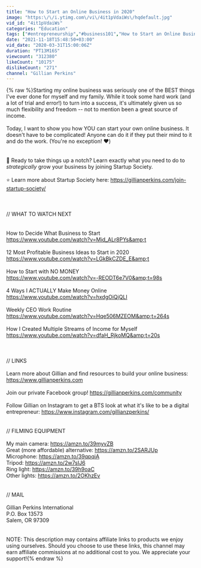 ```yaml
---
title: "How to Start an Online Business in 2020"
image: "https:\/\/i.ytimg.com\/vi\/4it1pVdaiWs\/hqdefault.jpg"
vid_id: "4it1pVdaiWs"
categories: "Education"
tags: ["#entrepreneurship","#business101","How to Start an Online Business in 2020"]
date: "2021-11-18T15:48:50+03:00"
vid_date: "2020-03-31T15:00:06Z"
duration: "PT13M16S"
viewcount: "312380"
likeCount: "10175"
dislikeCount: "271"
channel: "Gillian Perkins"
---
```

{% raw %}Starting my online business was seriously one of the BEST things I've ever done for myself and my family. While it took some hard work (and a lot of trial and error!) to turn into a success, it's ultimately given us so much flexibility and freedom -- not to mention been a great source of income.<br /><br />Today, I want to show you how YOU can start your own online business. It doesn't have to be complicated! Anyone can do it if they put their mind to it and do the work. (You're no exception! ❤️)<br /><br /><br />🔹 Ready to take things up a notch? Learn exactly what you need to do to *strategically* grow your business by joining Startup Society.  <br /><br />⭐ Learn more about Startup Society here: <a rel="nofollow" target="blank" href="https://gillianperkins.com/join-startup-society/">https://gillianperkins.com/join-startup-society/</a><br /><br /><br /><br />// WHAT TO WATCH NEXT<br /><br /><br />How to Decide What Business to Start<br /><a rel="nofollow" target="blank" href="https://www.youtube.com/watch?v=Mid_ALr8PYs&amp;t">https://www.youtube.com/watch?v=Mid_ALr8PYs&amp;t</a><br /><br />12 Most Profitable Business Ideas to Start in 2020<br /><a rel="nofollow" target="blank" href="https://www.youtube.com/watch?v=LGkBkCZDE_E&amp;t">https://www.youtube.com/watch?v=LGkBkCZDE_E&amp;t</a><br /><br />How to Start with NO MONEY<br /><a rel="nofollow" target="blank" href="https://www.youtube.com/watch?v=-REODT6e7V0&amp;t=98s">https://www.youtube.com/watch?v=-REODT6e7V0&amp;t=98s</a><br /><br />4 Ways I ACTUALLY Make Money Online<br /><a rel="nofollow" target="blank" href="https://www.youtube.com/watch?v=hxdgOiQjQLI">https://www.youtube.com/watch?v=hxdgOiQjQLI</a><br /><br />Weekly CEO Work Routine<br /><a rel="nofollow" target="blank" href="https://www.youtube.com/watch?v=Hqe506MZEOM&amp;t=264s">https://www.youtube.com/watch?v=Hqe506MZEOM&amp;t=264s</a><br /><br />How I Created Multiple Streams of Income for Myself<br /><a rel="nofollow" target="blank" href="https://www.youtube.com/watch?v=dfaH_RjkoMQ&amp;t=20s">https://www.youtube.com/watch?v=dfaH_RjkoMQ&amp;t=20s</a><br /><br /><br /><br />// LINKS<br /><br />Learn more about Gillian and find resources to build your online business:<br /><a rel="nofollow" target="blank" href="https://www.gillianperkins.com">https://www.gillianperkins.com</a><br /><br />Join our private Facebook group! <a rel="nofollow" target="blank" href="https://gillianperkins.com/community">https://gillianperkins.com/community</a><br /><br />Follow Gillian on Instagram to get a BTS look at what it's like to be a digital entrepreneur: <a rel="nofollow" target="blank" href="https://www.instagram.com/gillianzperkins/">https://www.instagram.com/gillianzperkins/</a><br /><br /><br />// FILMING EQUIPMENT<br /><br />My main camera: <a rel="nofollow" target="blank" href="https://amzn.to/39myvZB">https://amzn.to/39myvZB</a><br />Great (more affordable) alternative: <a rel="nofollow" target="blank" href="https://amzn.to/2SARJUp">https://amzn.to/2SARJUp</a><br />Microphone: <a rel="nofollow" target="blank" href="https://amzn.to/39qpqiA">https://amzn.to/39qpqiA</a><br />Tripod: <a rel="nofollow" target="blank" href="https://amzn.to/2w7sIJ6">https://amzn.to/2w7sIJ6</a><br />Ring light: <a rel="nofollow" target="blank" href="https://amzn.to/39h9oaC">https://amzn.to/39h9oaC</a><br />Other lights: <a rel="nofollow" target="blank" href="https://amzn.to/2OKhzEv">https://amzn.to/2OKhzEv</a><br /><br /><br />// MAIL<br /><br />Gillian Perkins International<br />P.O. Box 13573<br />Salem, OR 97309<br /><br /><br />NOTE: This description may contains affiliate links to products we enjoy using ourselves. Should you choose to use these links, this channel may earn affiliate commissions at no additional cost to you. We appreciate your support!{% endraw %}
